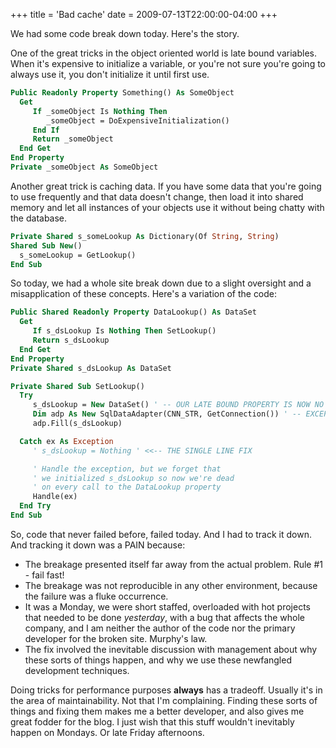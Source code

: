 +++
title = 'Bad cache'
date = 2009-07-13T22:00:00-04:00
+++

We had some code break down today. Here's the story.

One of the great tricks in the object oriented world is late bound variables. When it's expensive to initialize a variable, or you're not sure you're going to always use it, you don't initialize it until first use.

```vb
Public Readonly Property Something() As SomeObject
  Get
     If _someObject Is Nothing Then
        _someObject = DoExpensiveInitialization()
     End If
     Return _someObject
  End Get
End Property
Private _someObject As SomeObject
```

Another great trick is caching data. If you have some data that you're going to use frequently and that data doesn't change, then load it into shared memory and let all instances of your objects use it without being chatty with the database.

```vb
Private Shared s_someLookup As Dictionary(Of String, String)
Shared Sub New()
  s_someLookup = GetLookup()
End Sub
```

So today, we had a whole site break down due to a slight oversight and a misapplication of these concepts. Here's a variation of the code:

```vb
Public Shared Readonly Property DataLookup() As DataSet
  Get
     If s_dsLookup Is Nothing Then SetLookup()
     Return s_dsLookup
  End Get
End Property
Private Shared s_dsLookup As DataSet

Private Shared Sub SetLookup()
  Try
     s_dsLookup = New DataSet() ' -- OUR LATE BOUND PROPERTY IS NOW NO LONGER NULL!!!
     Dim adp As New SqlDataAdapter(CNN_STR, GetConnection()) ' -- EXCEPTION THROWN
     adp.Fill(s_dsLookup)

  Catch ex As Exception
     ' s_dsLookup = Nothing ' <<-- THE SINGLE LINE FIX

     ' Handle the exception, but we forget that
     ' we initialized s_dsLookup so now we're dead
     ' on every call to the DataLookup property
     Handle(ex)
  End Try
End Sub
```

So, code that never failed before, failed today. And I had to track it down. And tracking it down was a PAIN because:
- The breakage presented itself far away from the actual problem. Rule #1 - fail fast!
- The breakage was not reproducible in any other environment, because the failure was a fluke occurrence.
- It was a Monday, we were short staffed, overloaded with hot projects that needed to be done _yesterday_, with a bug that affects the whole company, and I am neither the author of the code nor the primary developer for the broken site. Murphy's law.
- The fix involved the inevitable discussion with management about why these sorts of things happen, and why we use these newfangled development techniques.

Doing tricks for performance purposes **always** has a tradeoff. Usually it's in the area of maintainability. Not that I'm complaining. Finding these sorts of things and fixing them makes me a better developer, and also gives me great fodder for the blog. I just wish that this stuff wouldn't inevitably happen on Mondays. Or late Friday afternoons.
